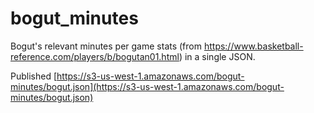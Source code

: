 # bogut_minutes

Bogut's relevant minutes per game stats (from https://www.basketball-reference.com/players/b/bogutan01.html) in a single JSON.

Published [https://s3-us-west-1.amazonaws.com/bogut-minutes/bogut.json](https://s3-us-west-1.amazonaws.com/bogut-minutes/bogut.json)

